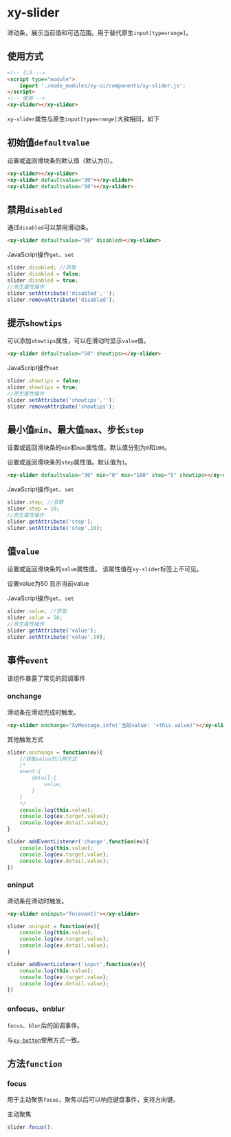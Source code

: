 # xy-slider

滑动条，展示当前值和可选范围。用于替代原生`input[type=range]`。

## 使用方式

```html
<!-- 引入 -->
<script type="module">
    import './node_modules/xy-ui/components/xy-slider.js';
</script>
<!-- 使用 -->
<xy-slider></xy-slider>
```

`xy-slider`属性与原生`input[type=range]`大致相同，如下

## 初始值`defaultvalue`

设置或返回滑块条的默认值（默认为0）。

<xy-slider></xy-slider>
<xy-slider defaultvalue="30"></xy-slider>
<xy-slider defaultvalue="50"></xy-slider>

```html
<xy-slider></xy-slider>
<xy-slider defaultvalue="30"></xy-slider>
<xy-slider defaultvalue="50"></xy-slider>
```

## 禁用`disabled`

通过`disabled`可以禁用滑动条。

<xy-slider defaultvalue="50" disabled></xy-slider>
<xy-switch checked onchange="this.previousElementSibling.disabled = this.checked;"></xy-switch>

```html
<xy-slider defaultvalue="50" disabled></xy-slider>
```

JavaScript操作`get`、`set`

```js
slider.disabled; //获取
slider.disabled = false;
slider.disabled = true;
//原生属性操作
slider.setAttribute('disabled','');
slider.removeAttribute('disabled');
```

## 提示`showtips`

可以添加`showtips`属性，可以在滑动时显示`value`值。

<xy-slider defaultvalue="50" showtips></xy-slider>

```html
<xy-slider defaultvalue="50" showtips></xy-slider>
```

JavaScript操作`set`

```js
slider.showtips = false;
slider.showtips = true;
//原生属性操作
slider.setAttribute('showtips','');
slider.removeAttribute('showtips');
```

## 最小值`min`、最大值`max`、步长`step`

设置或返回滑块条的`min`和`max`属性值。默认值分别为`0`和`100`。

设置或返回滑块条的`step`属性值。默认值为`1`。

<xy-slider defaultvalue="50" min="0" max="100" step="10" id="xy-slider-step" showtips></xy-slider>
<xy-input style="width:100px" label="min" type="number" min="-100" max="100" onchange="document.getElementById('xy-slider-step').min=this.value;" defaultvalue="0"></xy-input>
<xy-input style="width:100px" label="max" type="number" min="1" max="300" onchange="document.getElementById('xy-slider-step').max=this.value;" defaultvalue="100"></xy-input>
<xy-input style="width:100px" label="step" type="number" min="1" max="50" onchange="document.getElementById('xy-slider-step').step=this.value;" defaultvalue="10"></xy-input>

```html
<xy-slider defaultvalue="30" min="0" max="100" step="5" showtips></xy-slider>
```

JavaScript操作`get`、`set`

```js
slider.step; //获取
slider.step = 10;
//原生属性操作
slider.getAttribute('step');
slider.setAttribute('step',10);
```

## 值`value`

设置或返回滑块条的`value`属性值。
该属性值在`xy-slider`标签上不可见。

<xy-slider showtips></xy-slider>
<xy-button type="primary" onclick="this.previousElementSibling.value=50">设置value为50</xy-button>
<xy-button type="primary" onclick="XyMessage.info('当前value: '+this.previousElementSibling.previousElementSibling.value)">显示当前value</xy-button>

JavaScript操作`get`、`set`

```js
slider.value; //获取
slider.value = 50;
//原生属性操作
slider.getAttribute('value');
slider.setAttribute('value',50);
```

## 事件`event`

该组件暴露了常见的回调事件

### onchange

滑动条在滑动完成时触发。

<xy-slider onchange="XyMessage.info('当前value: '+this.value)"></xy-slider>

```html
<xy-slider onchange="XyMessage.info('当前value: '+this.value)"></xy-slider>
```

其他触发方式

```js
slider.onchange = function(ev){
    //获取value的几种方式
    /*
    event:{
        detail:{
            value,
        }
    }
    */
    console.log(this.value);
    console.log(ev.target.value);
    console.log(ev.detail.value);
}

slider.addEventListener('change',function(ev){
    console.log(this.value);
    console.log(ev.target.value);
    console.log(ev.detail.value);
})
```

### oninput

滑动条在滑动时触发。

```html
<xy-slider oninput="fn(event)"></xy-slider>
```

```js
slider.oninput = function(ev){
    console.log(this.value);
    console.log(ev.target.value);
    console.log(ev.detail.value);
}

slider.addEventListener('input',function(ev){
    console.log(this.value);
    console.log(ev.target.value);
    console.log(ev.detail.value);
})
```

### onfocus、onblur

`focus`、`blur`后的回调事件。

与[`xy-button`](xy-button?id=onfocus、onblur)使用方式一致。

## 方法`function`

### focus

用于主动聚焦`focus`，聚焦以后可以响应键盘事件，支持方向键。

<xy-slider onfocus="XyMessage.info('focus')" onchange="XyMessage.info(this.value)"></xy-slider>
<xy-button type="primary" onclick="this.previousElementSibling.focus()">主动聚焦</xy-button>

```js
slider.focus();
```
